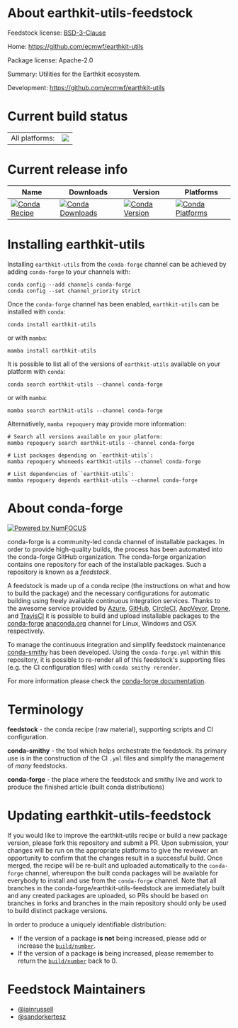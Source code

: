 About earthkit-utils-feedstock
==============================

Feedstock license: [BSD-3-Clause](https://github.com/conda-forge/earthkit-utils-feedstock/blob/main/LICENSE.txt)

Home: https://github.com/ecmwf/earthkit-utils

Package license: Apache-2.0

Summary: Utilities for the Earthkit ecosystem.

Development: https://github.com/ecmwf/earthkit-utils

Current build status
====================


<table><tr><td>All platforms:</td>
    <td>
      <a href="https://dev.azure.com/conda-forge/feedstock-builds/_build/latest?definitionId=25378&branchName=main">
        <img src="https://dev.azure.com/conda-forge/feedstock-builds/_apis/build/status/earthkit-utils-feedstock?branchName=main">
      </a>
    </td>
  </tr>
</table>

Current release info
====================

| Name | Downloads | Version | Platforms |
| --- | --- | --- | --- |
| [![Conda Recipe](https://img.shields.io/badge/recipe-earthkit--utils-green.svg)](https://anaconda.org/conda-forge/earthkit-utils) | [![Conda Downloads](https://img.shields.io/conda/dn/conda-forge/earthkit-utils.svg)](https://anaconda.org/conda-forge/earthkit-utils) | [![Conda Version](https://img.shields.io/conda/vn/conda-forge/earthkit-utils.svg)](https://anaconda.org/conda-forge/earthkit-utils) | [![Conda Platforms](https://img.shields.io/conda/pn/conda-forge/earthkit-utils.svg)](https://anaconda.org/conda-forge/earthkit-utils) |

Installing earthkit-utils
=========================

Installing `earthkit-utils` from the `conda-forge` channel can be achieved by adding `conda-forge` to your channels with:

```
conda config --add channels conda-forge
conda config --set channel_priority strict
```

Once the `conda-forge` channel has been enabled, `earthkit-utils` can be installed with `conda`:

```
conda install earthkit-utils
```

or with `mamba`:

```
mamba install earthkit-utils
```

It is possible to list all of the versions of `earthkit-utils` available on your platform with `conda`:

```
conda search earthkit-utils --channel conda-forge
```

or with `mamba`:

```
mamba search earthkit-utils --channel conda-forge
```

Alternatively, `mamba repoquery` may provide more information:

```
# Search all versions available on your platform:
mamba repoquery search earthkit-utils --channel conda-forge

# List packages depending on `earthkit-utils`:
mamba repoquery whoneeds earthkit-utils --channel conda-forge

# List dependencies of `earthkit-utils`:
mamba repoquery depends earthkit-utils --channel conda-forge
```


About conda-forge
=================

[![Powered by
NumFOCUS](https://img.shields.io/badge/powered%20by-NumFOCUS-orange.svg?style=flat&colorA=E1523D&colorB=007D8A)](https://numfocus.org)

conda-forge is a community-led conda channel of installable packages.
In order to provide high-quality builds, the process has been automated into the
conda-forge GitHub organization. The conda-forge organization contains one repository
for each of the installable packages. Such a repository is known as a *feedstock*.

A feedstock is made up of a conda recipe (the instructions on what and how to build
the package) and the necessary configurations for automatic building using freely
available continuous integration services. Thanks to the awesome service provided by
[Azure](https://azure.microsoft.com/en-us/services/devops/), [GitHub](https://github.com/),
[CircleCI](https://circleci.com/), [AppVeyor](https://www.appveyor.com/),
[Drone](https://cloud.drone.io/welcome), and [TravisCI](https://travis-ci.com/)
it is possible to build and upload installable packages to the
[conda-forge](https://anaconda.org/conda-forge) [anaconda.org](https://anaconda.org/)
channel for Linux, Windows and OSX respectively.

To manage the continuous integration and simplify feedstock maintenance
[conda-smithy](https://github.com/conda-forge/conda-smithy) has been developed.
Using the ``conda-forge.yml`` within this repository, it is possible to re-render all of
this feedstock's supporting files (e.g. the CI configuration files) with ``conda smithy rerender``.

For more information please check the [conda-forge documentation](https://conda-forge.org/docs/).

Terminology
===========

**feedstock** - the conda recipe (raw material), supporting scripts and CI configuration.

**conda-smithy** - the tool which helps orchestrate the feedstock.
                   Its primary use is in the construction of the CI ``.yml`` files
                   and simplify the management of *many* feedstocks.

**conda-forge** - the place where the feedstock and smithy live and work to
                  produce the finished article (built conda distributions)


Updating earthkit-utils-feedstock
=================================

If you would like to improve the earthkit-utils recipe or build a new
package version, please fork this repository and submit a PR. Upon submission,
your changes will be run on the appropriate platforms to give the reviewer an
opportunity to confirm that the changes result in a successful build. Once
merged, the recipe will be re-built and uploaded automatically to the
`conda-forge` channel, whereupon the built conda packages will be available for
everybody to install and use from the `conda-forge` channel.
Note that all branches in the conda-forge/earthkit-utils-feedstock are
immediately built and any created packages are uploaded, so PRs should be based
on branches in forks and branches in the main repository should only be used to
build distinct package versions.

In order to produce a uniquely identifiable distribution:
 * If the version of a package **is not** being increased, please add or increase
   the [``build/number``](https://docs.conda.io/projects/conda-build/en/latest/resources/define-metadata.html#build-number-and-string).
 * If the version of a package **is** being increased, please remember to return
   the [``build/number``](https://docs.conda.io/projects/conda-build/en/latest/resources/define-metadata.html#build-number-and-string)
   back to 0.

Feedstock Maintainers
=====================

* [@iainrussell](https://github.com/iainrussell/)
* [@sandorkertesz](https://github.com/sandorkertesz/)


